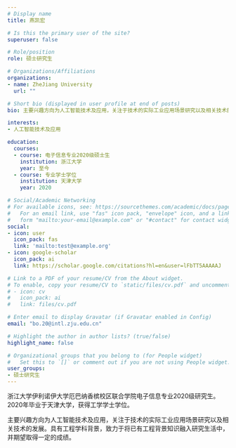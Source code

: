 ```yaml
---
# Display name
title: 燕凯宏

# Is this the primary user of the site?
superuser: false

# Role/position
role: 硕士研究生

# Organizations/Affiliations
organizations:
- name: ZheJiang University
  url: ""

# Short bio (displayed in user profile at end of posts)
bio: 主要兴趣方向为人工智能技术及应用，关注于技术的实际工业应用场景研究以及相关技术的发展。具有工程学科背景，致力于将已有工程背景知识融入研究生活中，并期望取得一定的成绩。

interests:
- 人工智能技术及应用

education:
  courses:
  - course: 电子信息专业2020级硕士生
    institution: 浙江大学
    year: 至今
  - course: 专业学士学位
    institution: 天津大学
    year: 2020

# Social/Academic Networking
# For available icons, see: https://sourcethemes.com/academic/docs/page-builder/#icons
#   For an email link, use "fas" icon pack, "envelope" icon, and a link in the
#   form "mailto:your-email@example.com" or "#contact" for contact widget.
social:
- icon: user
  icon_pack: fas
  link: 'mailto:test@example.org'
- icon: google-scholar
  icon_pack: ai
  link: https://scholar.google.com/citations?hl=en&user=lFbTT5AAAAAJ

# Link to a PDF of your resume/CV from the About widget.
# To enable, copy your resume/CV to `static/files/cv.pdf` and uncomment the lines below.
# - icon: cv
#   icon_pack: ai
#   link: files/cv.pdf

# Enter email to display Gravatar (if Gravatar enabled in Config)
email: "bo.20@intl.zju.edu.cn"

# Highlight the author in author lists? (true/false)
highlight_name: false

# Organizational groups that you belong to (for People widget)
#   Set this to `[]` or comment out if you are not using People widget.
user_groups:
- 硕士研究生
---
```

浙江大学伊利诺伊大学厄巴纳香槟校区联合学院电子信息专业2020级研究生。2020年毕业于天津大学，获得工学学士学位。

主要兴趣方向为人工智能技术及应用，关注于技术的实际工业应用场景研究以及相关技术的发展。具有工程学科背景，致力于将已有工程背景知识融入研究生活中，并期望取得一定的成绩。
